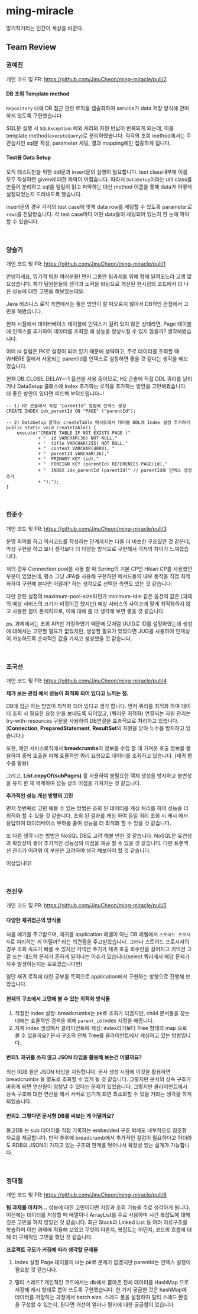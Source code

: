 # ming-miracle
밍기적거리는 인간이 세상을 바꾼다.


## Team Review

### 권예진
개인 코드 및 PR: https://github.com/JinuCheon/ming-miracle/pull/2

#### DB 조회 Template method

`Repository` 내에 DB 접근 관련 로직을 캡슐화하여 service가 data 저장 방식에 관여하지 않도록 구현했습니다.

SQL문 실행 시 `SQLException` 예외 처리와 자원 반납이 반복되게 되는데, 이를 template method(`executeQuery`)로 분리하였습니다. 각각의 조회 method에서는 주 관심사인 sql문 작성, parameter 세팅, 결과 mapping에만 집중하게 됩니다.

#### Test용 Data Setup

오직 테스트만을 위한 ddl문과 insert문의 실행이 필요합니다. test class내부에 이를 모두 작성하면 given에 대한 파악이 어렵습니다. 따라서 `DataSetup`이라는 util class를 만들어 분리하고 sql을 일일이 읽고 파악하는 대신 method 이름을 통해 data가 어떻게 설정되었는지 드러내도록 했습니다.

insert문의 경우 각각의 test case에 맞게 data row를 세팅할 수 있도록 parameter로 `rows`를 전달받습니다. 각 test case마다 어떤 data들이 세팅되어 있는지 한 눈에 파악할 수 있습니다.

<br/>

### 양슬기
개인 코드 및 PR: https://github.com/JinuCheon/ming-miracle/pull/1

안녕하세요, 밍기적 팀원 여러분들! 먼저 그동안 팀과제를 위해 함께 달려오느라 고생 많으셨습니다.
제가 팀원분들의 생각과 노력을 바탕으로 개선된 현시점의 코드에서 더 나은 성능에 대한 고민을 해보았는데요.

Java 비즈니스 로직 측면에서는 좋은 방안이 잘 떠오르지 않아서 DB적인 관점에서 고민을 해봤습니다.

현재 시점에서 데이터베이스 테이블에 인덱스가 걸려 있지 않은 상태라면, Page 테이블에 인덱스를 추가하여 데이터를 조회할 때 성능을 향상시킬 수 있지 않을까? 생각해봤습니다.

이미 id 컬럼은 PK로 설정이 되어 있기 때문에 생략하고, 주로 데이터를 조회할 때 WHERE 절에서 사용되는 parentId를 인덱스로 설정하면 좋을 것 같다는 생각을 해보았습니다.

현재 DB_CLOSE_DELAY=-1 옵션을 사용 중이므로, H2 콘솔에 직접 DDL 쿼리를 날리거나
DataSetup 클래스에 Index 추가하는 로직을 추가하는 방안을 고민해봤습니다.
더 좋은 방안이 있다면 피드백 부탁드립니다~!

```
-- 1) H2 콘솔에서 직접 "parentId" 컬럼에 인덱스 생성
CREATE INDEX idx_parentId ON "PAGE" ("parentId");
```

```
-- 2) DataSetup 클래스 createTable 메서드에서 테이블 DDL에 Index 설정 추가하기
public static void createTable() {
    execute("CREATE TABLE IF NOT EXISTS PAGE ("
            + "  id VARCHAR(36) NOT NULL,"
            + "  title VARCHAR(255) NOT NULL,"
            + "  content VARCHAR(4000), "
            + "  parentId VARCHAR(36),"
            + "  PRIMARY KEY (id),"
            + "  FOREIGN KEY (parentId) REFERENCES PAGE(id),"
            + "  INDEX idx_parentId (parentId)" // parentId로 인덱스 생성 추가
            + ");");
}
```

<br/>

### 한준수
개인 코드 및 PR: https://github.com/JinuCheon/ming-miracle/pull/3

분명 회의를 하고 의사코드를 작성하는 단계까지는 다들 더 비슷한 구조였던 것 같은데, 막상 구현을 하고 보니 생각보다 더 다양한 방식으로 구현해서 각자의 차이가 느껴졌습니다.

저의 경우 Connection pool을 사용 할 때 Spring의 기본 CP인 Hikari CP를 사용했던 부분이 있었는데, 평소 그냥 JPA를 사용해 구현하던 메서드들의 내부 동작을 직접 최적화하여 구현해 본다면 어떨까? 하는 생각으로 선택한 측면도 있는 것 같습니다.

다만 관련 설정의 maximum-pool-size라던가 minimum-idle 같은 옵션의 값은 (과제의 예상 서비스의 크기가 미정이긴 했지만) 예상 서비스의 사이즈에 맞게 최적화하지 않고 사용한 점이 존재하므로, 이에 대해 좀 더 생각해 보면 좋을 것 같습니다.

ps. 과제에서는 조회 API만 가정하였기 때문에 모처럼 UUID로 ID를 설정하였는데 생성에 대해서는 고민할 필요가 없었지만, 생성할 필요가 있었다면 JUG를 사용하여 인덱싱이 가능하도록 순차적인 값을 가지고 생성했을 것 같습니다.

<br/>

### 조국선
개인 코드 및 PR: https://github.com/JinuCheon/ming-miracle/pull/4

**제가 보는 관점 에서 성능이 최적화 되어 있다고 느끼는 점.**

DB에 접근 하는 방법이 최적화 되어 있다고 생각 합니다.
먼저 쿼리를 최적화 하여 데이터 조회 시 필요한 요청 만을 보내도록 되어있고, (쿼리문 최적화)
연결되는 자원 관리는 try-with-resources 구문을 사용하여 DB연결을 효과적으로 처리하고 있습니다.
(**Connection**, **PreparedStatement**, **ResultSet**의 자원을 닫아 누수를 방지하고 있습니다.)

또한, 메인 서비스로직에서 **breadcrumbs**의 정보를 수집 할 때 가져온 호출 정보를 활용하여 중복 호출을 피해 효율적인 
쿼리 요청으로 데이터를 조회하고 있습니다. (재귀 함수를 활용)

그리고, **List.copyOf(subPages)** 를 사용하여 불필요한 객체 생성을 방지하고 불변성을 유지 한 채 복제하여 성능 상의 이점을 가져가는 것 같습니다.

**추가적인 성능 개선 방향의 고민**

먼저 첫번째로  고민 해볼 수 있는 방법은 조회 된 데이터를 캐싱 처리를 하여 성능을 더 최적화 할 수 있을 것 같습니다.
조회 된 결과를 캐싱 하여 동일 쿼리 조회 시 캐시 에서 응답하여 데이터베이스 부하를 줄여 성능을 더 최적화 할 수 있을 것 같습니다.

또 다른 생각 나는 방법은 NoSQL DB도 고려 해볼 만한 것 같습니다.
NoSQL은 유연성과 확장성이 좋아 추가적인 성능상의 이점을 제공 할 수 있을 것 같습니다.
다만 트랜잭션 관리가 어려워 이 부분은 고려하여 생각 해보아야 할 것 같습니다.

이상입니다!

<br/>

### 천진우
개인 코드 및 PR: https://github.com/JinuCheon/ming-miracle/pull/5

#### 다양한 재귀접근의 방식들
처음 얘기를 주고받으며, 재귀를 application 레벨이 아닌 DB 레벨에서 `스토어드 프로시저`로 처리하는 게 어떨까? 라는 의견들을 주고받았습니다. 그러나 스토어드 프로시저의 경우 조회 속도가 빠를 수 있지만 커넥션 주기가 재귀 호출 회수만큼 길어지고 커넥션 고갈 또는 데드락 문제가 흔하게 일어나는 이슈가 있습니다(select 쿼리에서 해당 문제가 자주 발생하는지는 모르겠습니다만)

일단 재귀 로직에 대한 공부를 목적으로 application에서 구현하는 방향으로 진행해 보았습니다.

#### 현재의 구조에서 고민해 볼 수 있는 최적화 방식들
1. 적절한 index 설정: breadcrumbs는 pk로 조회가 되겠지만, child 문서들을 찾는데에는 효율적인 검색을 위해 `parent_id` index 지정을 해줍니다.
2. 자체 index 생성해서 클라이언트에 캐싱: index라기보다 Tree 형태의 map 으로 볼 수 있을까요? 문서 구조의 전체 Tree를 클라이언트에서 캐싱하고 있는 방법입니다. 

#### 번외1. 재귀를 쓰지 않고 JSON 타입을 활용해 보는건 어떨까요?
최신 RDB 들은 JSON 타입을 지원합니다. 문서 생성 시점에 이것을 활용하면 breadcrumbs 을 별도로 조회할 수 있게 될 것 같습니다. 그렇지만 문서의 상속 구조가 바뀌게 되면 연산량이 엄청날 수 있다는 문제가 있었습니다. 그렇지만 클라이언트에서 상속 구조에 대한 연산을 해서 서버로 넘기게 되면 최소화할 수 있을 거라는 생각을 하게 되었습니다.

#### 번외2. 그렇다면 문서형 DB를 써보는 게 어떨까요?
몽고DB 는 sub 데이터를 직접 기록하는 embedded 구조 외에도 내부적으로 참조형 자료를 제공합니다. 만약 추후에 breadcrumb에서 추가적인 컬럼이 필요하다고 하더라도 RDB의 JSON이 가지고 있는 구조의 한계를 벗어나서 확장성 있는 설계가 가능합니다.

<br/>

### 정대철
개인 코드 및 PR: https://github.com/JinuCheon/ming-miracle/pull/6

**팀 과제를 마치며…**
성능에 대한 고민이라면 저장과 조회 기능을 주로 생각하게 됩니다. 이전에는 데이터를 저장할 때 배열이나 ArrayList를 주로 사용하며 시간 복잡도에 대해 깊은 고민을 하지 않았던 것 같습니다. 최근 Stack과 Linked List 등 여러 자료구조를 학습하며 이번 과제에 적용해 보았고 무엇이 다른지, 복잡도는 어떤지, 코드의 흐름에 대해 더 구체적인 고민을 했던 것 같습니다.
<br>

**프로젝트 규모가 커짐에 따라 생각할 문제들**
1. Index 설정
Page 테이블의 id는 pk로 문제가 없겠지만 parentId는 인덱스 설정이 필요할 것 같습니다.

2. 멀티 스레드?
개인적인 코드에서는 db에서 뽑아온 전체 데이터를 HashMap <id : Page>으로 저장해 캐시 형태로 뽑아 쓰도록 구현했습니다. 한 가지 궁금한 것은 hashMap에 데이터를 저장하는 과정에서 batch size, 스레드 풀을 설정하여 멀티 스레드 환경을 구성할 수 있는지, 된다면 개선이 얼마나 될지에 대한 궁금함이 있습니다.
